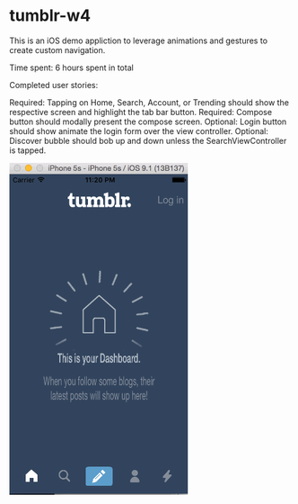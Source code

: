 # tumblr-w4

This is an iOS demo appliction to leverage animations and gestures to create custom navigation.

Time spent: 6 hours spent in total

Completed user stories:

Required: Tapping on Home, Search, Account, or Trending should show the respective screen and highlight the tab bar button.
Required: Compose button should modally present the compose screen.
Optional: Login button should show animate the login form over the view controller.
Optional: Discover bubble should bob up and down unless the SearchViewController is tapped.

![Video Walkthrough](tumblr-w4.gif)
 